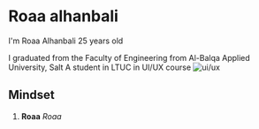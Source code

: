 # Roaa alhanbali
I'm Roaa Alhanbali 25 years old 

I graduated from the Faculty of Engineering from Al-Balqa Applied University, Salt
A student in LTUC in UI/UX course
![ui/ux](https://www.peppersquare.com/wp-content/uploads/2022/07/UX-UI-Design-Blog@2x.png)

## Mindset
1. **Roaa** *Roaa*